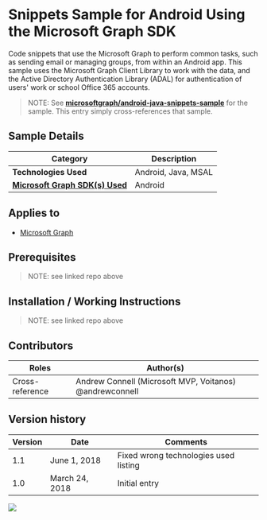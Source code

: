# Snippets Sample for Android Using the Microsoft Graph SDK

Code snippets that use the Microsoft Graph to perform common tasks, such as sending email or managing groups, from within an Android app. This sample uses the Microsoft Graph Client Library to work with the data, and the Active Directory Authentication Library (ADAL) for authentication of users' work or school Office 365 accounts.

> NOTE: See **[microsoftgraph/android-java-snippets-sample](https://github.com/microsoftgraph/android-java-snippets-sample)** for the sample. This entry simply cross-references that sample.

## Sample Details

|               Category               |     Description     |
| ------------------------------------ | ------------------- |
| **Technologies Used**                | Android, Java, MSAL |
| **[Microsoft Graph SDK(s) Used][1]** | Android             |

## Applies to

* [Microsoft Graph](https://developer.microsoft.com/en-us/graph)

## Prerequisites

> NOTE: see linked repo above

## Installation / Working Instructions

> NOTE: see linked repo above

## Contributors

|      Roles      |                        Author(s)                        |
| --------------- | ------------------------------------------------------- |
| Cross-reference | Andrew Connell (Microsoft MVP, Voitanos) @andrewconnell |

## Version history

| Version |      Date      |               Comments                |
| ------- | -------------- | ------------------------------------- |
| 1.1     | June 1, 2018   | Fixed wrong technologies used listing |
| 1.0     | March 24, 2018 | Initial entry                         |

[1]: https://developer.microsoft.com/en-us/graph/code-samples-and-sdks

<img src="https://telemetry.sharepointpnp.com/msgraph-community-samples/samples/android-java-snippets" />